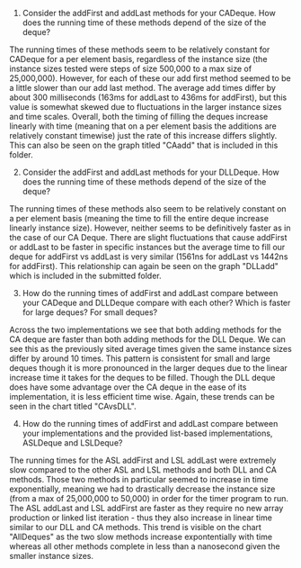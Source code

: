 1) Consider the addFirst and addLast methods for your CADeque. How does the running time of these methods depend of the size of the deque?

The running times of these methods seem to be relatively constant for CADeque for a per element basis, regardless of the instance size (the instance sizes tested were steps of size 500,000 to a max size of 25,000,000). However, for each of these our add first method seemed to be a little slower than our add last method. The average add times differ by about 300 milliseconds (163ms for addLast to 436ms for addFirst), but this value is somewhat skewed due to fluctuations in the larger instance sizes and time scales. Overall, both the timing of filling the deques increase linearly with time (meaning that on a per element basis the additions are relatively constant timewise) just the rate of this increase differs slightly. This can also be seen on the graph titled "CAadd" that is included in this folder.

2) Consider the addFirst and addLast methods for your DLLDeque. How does the running time of these methods depend of the size of the deque?

The running times of these methods also seem to be relatively constant on a per element basis (meaning the time to fill the entire deque increase linearly instance size). However, neither seems to be definitively faster as in the case of our CA Deque. There are slight fluctuations that cause addFirst or addLast to be faster in specific instances but the average time to fill our deque for addFirst vs addLast is very similar (1561ns for addLast vs 1442ns for addFirst). This relationship can again be seen on the graph "DLLadd" which is included in the submitted folder.


3) How do the running times of addFirst and addLast compare between your CADeque and DLLDeque compare with each other? Which is faster for large deques? For small deques?

Across the two implementations we see that both adding methods for the CA deque are faster than both adding methods for the DLL Deque. We can see this as the previously sited average times given the same instance sizes differ by around 10 times. This pattern is consistent for small and large deques though it is more pronounced in the larger deques due to the linear increase time it takes for the deques to be filled. Though the DLL deque does have some advantage over the CA deque in the ease of its implementation, it is less efficient time wise. Again, these trends can be seen in the chart titled "CAvsDLL".


4) How do the running times of addFirst and addLast compare between your implementations and the provided list-based implementations, ASLDeque and LSLDeque?

The running times for the ASL addFirst and LSL addLast were extremely slow compared to the other ASL and LSL methods and both DLL and CA methods. Those two methods in particular seemed to increase in time exponentially, meaning we had to drastically decrease the instance size (from a max of 25,000,000 to 50,000) in order for the timer program to run. The ASL addLast and LSL addFirst are faster as they require no new array production or linked list iteration - thus they also increase in linear time similar to our DLL and CA methods. This trend is visible on the chart "AllDeques" as the two slow methods increase expontentially with time whereas all other methods complete in less than a nanosecond given the smaller instance sizes. 